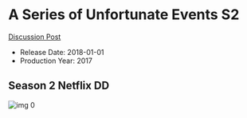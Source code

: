 # A Series of Unfortunate Events S2

[Discussion Post](https://www.avsforum.com/threads/bass-eq-for-filtered-movies.2995212/post-59498818)

* Release Date: 2018-01-01
* Production Year: 2017

## Season 2 Netflix DD

![img 0](https://i.imgur.com/CJZi6Fy.jpg)

